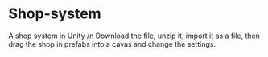 # Shop-system
A shop system in Unity /n
Download the file, unzip it, import it as a file, then drag the shop in prefabs into a cavas and change the settings.
